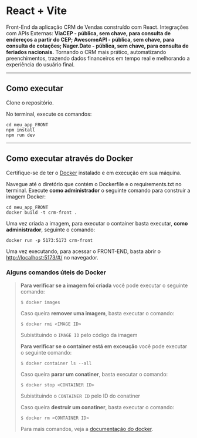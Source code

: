 # React + Vite

Front-End da aplicação CRM de Vendas construído com React. 
Integrações com APIs Externas: **ViaCEP - pública, sem chave, para consulta de endereços a partir do CEP; AwesomeAPI - pública, sem chave, para consulta de cotações; Nager.Date - pública, sem chave, para consulta de feriados nacionais.** Tornando o CRM mais prático, automatizando preenchimentos, trazendo dados financeiros em tempo real e melhorando a experiência do usuário final.


---
## Como executar

Clone o repositório.

No terminal, execute os comandos:

```
cd meu_app_FRONT
npm install
npm run dev
```


---
## Como executar através do Docker
Certifique-se de ter o [Docker](https://docs.docker.com/engine/install/) instalado e em execução em sua máquina.

Navegue até o diretório que contém o Dockerfile e o requirements.txt no terminal.
Execute **como administrador** o seguinte comando para construir a imagem Docker:

```
cd meu_app_FRONT
docker build -t crm-front .
```

Uma vez criada a imagem, para executar o container basta executar, **como administrador**, seguinte o comando:

```
docker run -p 5173:5173 crm-front
```

Uma vez executando, para acessar o FRONT-END, basta abrir o [http://localhost:5173/#/](http://localhost:5173/#/) no navegador.



### Alguns comandos úteis do Docker

>**Para verificar se a imagem foi criada** você pode executar o seguinte comando:
>
>```
>$ docker images
>```
>
> Caso queira **remover uma imagem**, basta executar o comando:
>```
>$ docker rmi <IMAGE ID>
>```
>Subistituindo o `IMAGE ID` pelo código da imagem
>
>**Para verificar se o container está em exceução** você pode executar o seguinte comando:
>
>```
>$ docker container ls --all
>```
>
> Caso queira **parar um conatiner**, basta executar o comando:
>```
>$ docker stop <CONTAINER ID>
>```
>Subistituindo o `CONTAINER ID` pelo ID do conatiner
>
>
> Caso queira **destruir um conatiner**, basta executar o comando:
>```
>$ docker rm <CONTAINER ID>
>```
>Para mais comandos, veja a [documentação do docker](https://docs.docker.com/engine/reference/run/).
